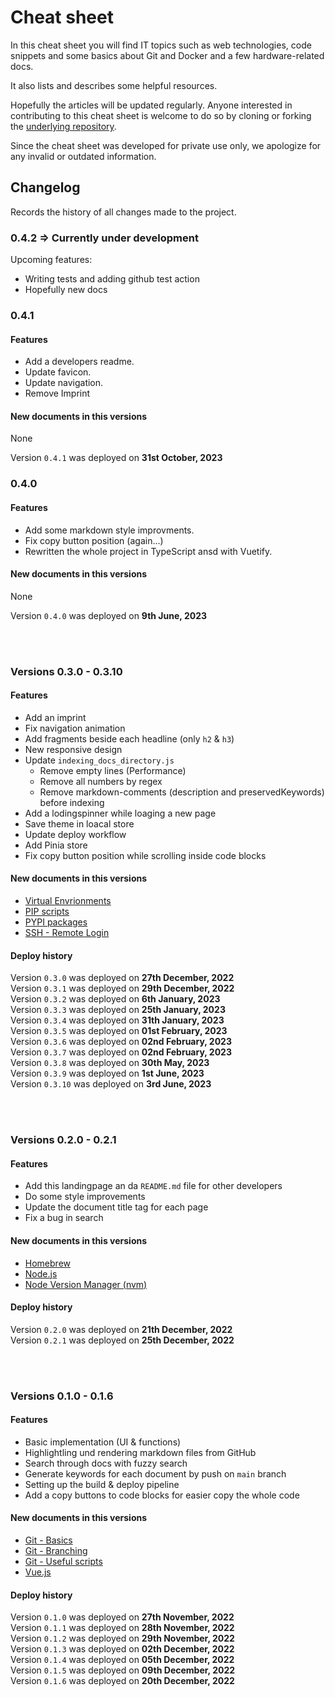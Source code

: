 # Cheat sheet

In this cheat sheet you will find IT topics such as web technologies, code snippets and some basics about Git and Docker and a few hardware-related docs.

It also lists and describes some helpful resources.

Hopefully the articles will be updated regularly. Anyone interested in contributing to this cheat sheet is welcome to do so by cloning or forking the [underlying repository](https://github.com/PatrickMaul/cheatsheet).

Since the cheat sheet was developed for private use only, we apologize for any invalid or outdated information.

## Changelog

Records the history of all changes made to the project.

### 0.4.2 => Currently under development

Upcoming features:

- Writing tests and adding github test action
- Hopefully new docs

### 0.4.1

#### Features

- Add a developers readme.
- Update favicon.
- Update navigation.
- Remove Imprint

#### New documents in this versions

None

Version `0.4.1` was deployed on **31st October, 2023**

### 0.4.0

#### Features

- Add some markdown style improvments.
- Fix copy button position (again...)
- Rewritten the whole project in TypeScript ansd with Vuetify.

#### New documents in this versions

None

Version `0.4.0` was deployed on **9th June, 2023**

<br>
<br>

### Versions 0.3.0 - 0.3.10

#### Features

- Add an imprint
- Fix navigation animation
- Add fragments beside each headline (only `h2` & `h3`)
- New responsive design
- Update `indexing_docs_directory.js`
  - Remove empty lines (Performance)
  - Remove all numbers by regex
  - Remove markdown-comments (description and preservedKeywords) before indexing
- Add a lodingspinner while loaging a new page
- Save theme in loacal store
- Update deploy workflow
- Add Pinia store
- Fix copy button position while scrolling inside code blocks

#### New documents in this versions

- [Virtual Envrionments](?path=src/docs/python/virtual_environment.md)
- [PIP scripts](?path=src/docs/python/pip_scripts.md)
- [PYPI packages](?path=src/docs/python/pypi_packages.md)
- [SSH - Remote Login](?path=src/docs/tools/ssh.md)

#### Deploy history

Version `0.3.0` was deployed on **27th December, 2022**  
Version `0.3.1` was deployed on **29th December, 2022**  
Version `0.3.2` was deployed on **6th January, 2023**  
Version `0.3.3` was deployed on **25th January, 2023**  
Version `0.3.4` was deployed on **31th January, 2023**  
Version `0.3.5` was deployed on **01st February, 2023**  
Version `0.3.6` was deployed on **02nd February, 2023**  
Version `0.3.7` was deployed on **02nd February, 2023**  
Version `0.3.8` was deployed on **30th May, 2023**  
Version `0.3.9` was deployed on **1st June, 2023**  
Version `0.3.10` was deployed on **3rd June, 2023**

<br>
<br>

### Versions 0.2.0 - 0.2.1

#### Features

- Add this landingpage an da `README.md` file for other developers
- Do some style improvements
- Update the document title tag for each page
- Fix a bug in search

#### New documents in this versions

- [Homebrew](?path=src/docs/basics/homebrew.md)
- [Node.js](?path=src/docs/basics/node.js.md)
- [Node Version Manager (nvm)](<?path=src/docs/basics/node_version_manager_(nvm).md>)

#### Deploy history

Version `0.2.0` was deployed on **21th December, 2022**  
Version `0.2.1` was deployed on **25th December, 2022**

<br>
<br>

### Versions 0.1.0 - 0.1.6

#### Features

- Basic implementation (UI & functions)
- Highlightling und rendering markdown files from GitHub
- Search through docs with fuzzy search
- Generate keywords for each document by push on `main` branch
- Setting up the build & deploy pipeline
- Add a copy buttons to code blocks for easier copy the whole code

#### New documents in this versions

- [Git - Basics](?path=src/docs/version-control/basics.md)
- [Git - Branching](?path=src/docs/version-control/branching.md)
- [Git - Useful scripts](?path=src/docs/version-control/branching.md)
- [Vue.js](?path=src/docs/version-control/branching.md)

#### Deploy history

Version `0.1.0` was deployed on **27th November, 2022**  
Version `0.1.1` was deployed on **28th November, 2022**  
Version `0.1.2` was deployed on **29th November, 2022**  
Version `0.1.3` was deployed on **02th December, 2022**  
Version `0.1.4` was deployed on **05th December, 2022**  
Version `0.1.5` was deployed on **09th December, 2022**  
Version `0.1.6` was deployed on **20th December, 2022**
